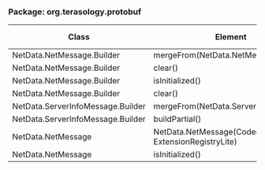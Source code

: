 ### Package: org.terasology.protobuf

| Class | Element | Missed Instructions | Cov. | Missed Branches | Cov. | Missed | Cxty | Missed | Lines | Missed | Methods |
|---|---|---|---|---|---|---|---|---|---|---|---|
| NetData.NetMessage.Builder | mergeFrom(NetData.NetMessage) | 895 | 0% | 156 | 0% | 79 | 79 | 224 | 224 | 1 | 1 |
| NetData.NetMessage.Builder | clear() | 360 | 0% | 42 | 0% | 22 | 22 | 88 | 88 | 1 | 1 |
| NetData.NetMessage.Builder | isInitialized() | 262 | 0% | 86 | 0% | 44 | 44 | 66 | 66 | 1 | 1 |
| NetData.NetMessage.Builder | clear() | 360 | 0% | 42 | 0% | 22 | 22 | 88 | 88 | 1 | 1 |
| NetData.ServerInfoMessage.Builder | mergeFrom(NetData.ServerInfoMessage) | 590 | 0% | 92 | 0% | 47 | 47 | 147 | 147 | 1 | 1 |
| NetData.ServerInfoMessage.Builder | buildPartial() | 407 | 0% | 44 | 0% | 23 | 23 | 79 | 79 | 1 | 1 |
| NetData.NetMessage | NetData.NetMessage(CodedInputStream, ExtensionRegistryLite) | 617185 | 23% | 8626 | 23% | 62 | 68 | 142 | 193 | 0 | 1 |
| NetData.NetMessage | isInitialized() | 214130 | 37% | 5733 | 36% | 40 | 46 | 60 | 91 | 0 | 1 |